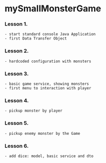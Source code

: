 # mySmallMonsterGame

### Lesson 1.
    - start standard console Java Application
    - first Data Transfer Object

### Lesson 2.
    - hardcoded configuration with monsters 
    
### Lesson 3.
    - basic game service, showing monsters
    - first menu to interaction with player
    
### Lesson 4.
    - pickup monster by player
    
### Lesson 5.
    - pickup enemy monster by the Game

### Lesson 6.
    - add dice: model, basic service and dto
    